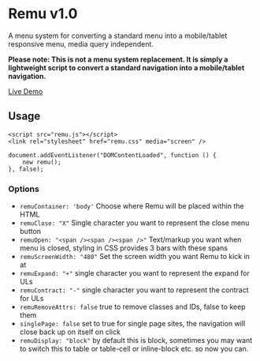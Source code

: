 # Remu v1.0

A menu system for converting a standard menu into a mobile/tablet responsive menu, media query independent.

**Please note: This is not a menu system replacement. It is simply a lightweight script to convert a standard navigation into a mobile/tablet navigation.**


[Live Demo](http://live627.github.io/remu/demo.html)

## Usage

    <script src="remu.js"></script>
    <link rel="stylesheet" href="remu.css" media="screen" />

    document.addEventListener("DOMContentLoaded", function () {
        new remu();
    }, false);

### Options

- `remuContainer: 'body'` Choose where Remu will be placed within the HTML
- `remuClose: "X"` Single character you want to represent the close menu button
- `remuOpen: "<span /><span /><span />"` Text/markup you want when menu is closed, styling in CSS provides 3 bars with these spans
- `remuScreenWidth: "480"` Set the screen width you want Remu to kick in at
- `remuExpand: "+"` single character you want to represent the expand for ULs
- `remuContract: "-"` single character you want to represent the contract for ULs
- `remuRemoveAttrs: false` true to remove classes and IDs, false to keep them
- `singlePage: false` set to true for single page sites, the navigation will close back up on itself on click
- `remuDisplay: "block"` by default this is block, sometimes you may want to switch this to table or table-cell or inline-block etc. so now you can.
